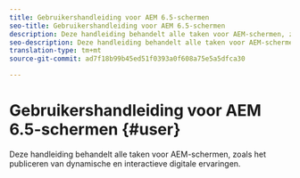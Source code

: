 ```yaml
---
title: Gebruikershandleiding voor AEM 6.5-schermen
seo-title: Gebruikershandleiding voor AEM 6.5-schermen
description: Deze handleiding behandelt alle taken voor AEM-schermen, zoals het publiceren van dynamische en interactieve digitale ervaringen.
seo-description: Deze handleiding behandelt alle taken voor AEM-schermen, zoals het publiceren van dynamische en interactieve digitale ervaringen.
translation-type: tm+mt
source-git-commit: ad7f18b99b45ed51f0393a0f608a75e5a5dfca30

---
```



# Gebruikershandleiding voor AEM 6.5-schermen {#user}

Deze handleiding behandelt alle taken voor AEM-schermen, zoals het publiceren van dynamische en interactieve digitale ervaringen.

